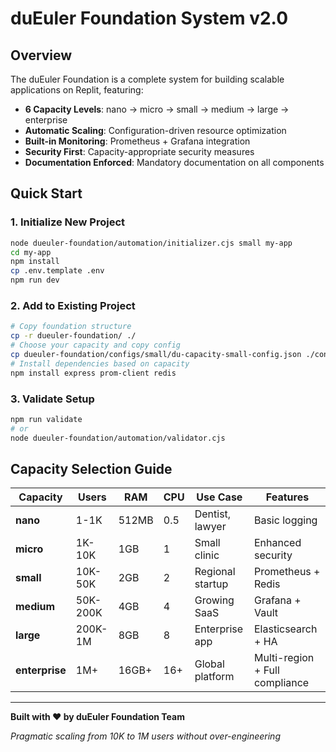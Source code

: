 # duEuler Foundation System v2.0

## Overview

The duEuler Foundation is a complete system for building scalable applications on Replit, featuring:

- **6 Capacity Levels**: nano → micro → small → medium → large → enterprise
- **Automatic Scaling**: Configuration-driven resource optimization
- **Built-in Monitoring**: Prometheus + Grafana integration
- **Security First**: Capacity-appropriate security measures
- **Documentation Enforced**: Mandatory documentation on all components

## Quick Start

### 1. Initialize New Project
```bash
node dueuler-foundation/automation/initializer.cjs small my-app
cd my-app
npm install
cp .env.template .env
npm run dev
```

### 2. Add to Existing Project
```bash
# Copy foundation structure
cp -r dueuler-foundation/ ./
# Choose your capacity and copy config
cp dueuler-foundation/configs/small/du-capacity-small-config.json ./config/capacity.json
# Install dependencies based on capacity
npm install express prom-client redis
```

### 3. Validate Setup
```bash
npm run validate
# or
node dueuler-foundation/automation/validator.cjs
```

## Capacity Selection Guide

| Capacity | Users | RAM | CPU | Use Case | Features |
|----------|-------|-----|-----|----------|-----------|
| **nano** | 1-1K | 512MB | 0.5 | Dentist, lawyer | Basic logging |
| **micro** | 1K-10K | 1GB | 1 | Small clinic | Enhanced security |
| **small** | 10K-50K | 2GB | 2 | Regional startup | Prometheus + Redis |
| **medium** | 50K-200K | 4GB | 4 | Growing SaaS | Grafana + Vault |
| **large** | 200K-1M | 8GB | 8 | Enterprise app | Elasticsearch + HA |
| **enterprise** | 1M+ | 16GB+ | 16+ | Global platform | Multi-region + Full compliance |

---

**Built with ❤️ by duEuler Foundation Team**

*Pragmatic scaling from 10K to 1M users without over-engineering*